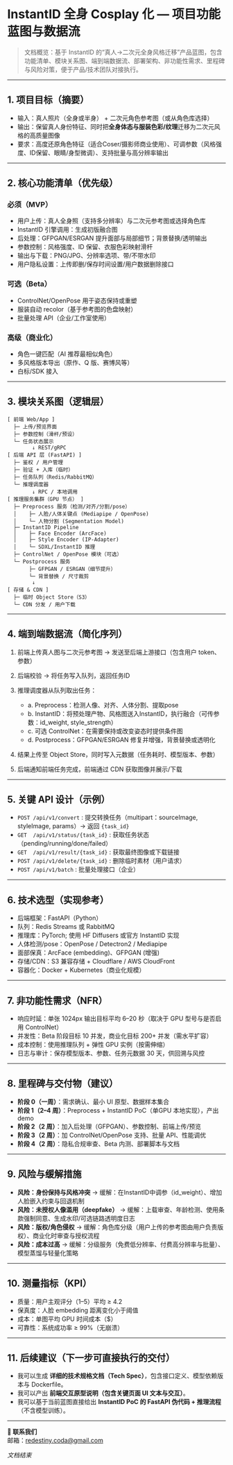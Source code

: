 # InstantID 全身 Cosplay 化 — 项目功能蓝图与数据流

> 文档概览：基于 InstantID 的“真人→二次元全身风格迁移”产品蓝图，包含功能清单、模块关系图、端到端数据流、部署架构、非功能性需求、里程碑与风险对策，便于产品/技术团队对接执行。

---

## 1. 项目目标（摘要）

* 输入：真人照片（全身或半身） + 二次元角色参考图（或从角色库选择）
* 输出：保留真人身份特征、同时把**全身体态与服装色彩/纹理**迁移为二次元风格的高质量图像
* 要求：高度还原角色特征（适合Coser/摄影师商业使用）、可调参数（风格强度、ID保留、眼睛/身型微调）、支持批量与高分辨率输出

---

## 2. 核心功能清单（优先级）

### 必须（MVP）

* 用户上传：真人全身照（支持多分辨率）与二次元参考图或选择角色库
* InstantID 引擎调用：生成初版融合图
* 后处理：GFPGAN/ESRGAN 提升面部与局部细节；背景替换/透明输出
* 参数控制：风格强度、ID 保留、衣服色彩映射滑杆
* 输出与下载：PNG/JPG、分辨率选项、带/不带水印
* 用户隐私设置：上传即删/保存时间设置/用户数据删除接口

### 可选（Beta）

* ControlNet/OpenPose 用于姿态保持或重塑
* 服装自动 recolor（基于参考图的色盘映射）
* 批量处理 API（企业/工作室使用）

### 高级（商业化）

* 角色一键匹配（AI 推荐最相似角色）
* 多风格版本导出（原作、Q 版、赛博风等）
* 白标/SDK 接入

---

## 3. 模块关系图（逻辑层）

```
[ 前端 Web/App ]
  ├─ 上传/预览界面
  ├─ 参数控制（滑杆/预设）
  └─ 任务状态展示
        ↓ REST/gRPC
[ 后端 API 层 (FastAPI) ]
  ├─ 鉴权 / 用户管理
  ├─ 验证 + 入库（临时）
  ├─ 任务队列（Redis/RabbitMQ）
  └─ 推理调度器
        ↓ RPC / 本地调用
[ 推理服务集群（GPU 节点） ]
  ├─ Preprocess 服务（检测/对齐/分割/pose）
  │    ├─ 人脸/人体关键点 (Mediapipe / OpenPose)
  │    └─ 人物分割 (Segmentation Model)
  ├─ InstantID Pipeline
  │    ├─ Face Encoder (ArcFace)
  │    ├─ Style Encoder (IP-Adapter)
  │    └─ SDXL/InstantID 推理
  ├─ ControlNet / OpenPose 模块（可选）
  └─ Postprocess 服务
       ├─ GFPGAN / ESRGAN（细节提升）
       └─ 背景替换 / 尺寸裁剪
        ↓
[ 存储 & CDN ]
  ├─ 临时 Object Store（S3）
  └─ CDN 分发 / 用户下载
```

---

## 4. 端到端数据流（简化序列）

1. 前端上传真人图与二次元参考图 → 发送至后端上游接口（包含用户 token、参数）
2. 后端校验 → 将任务写入队列，返回任务ID
3. 推理调度器从队列取出任务：

   * a. Preprocess：检测人像、对齐、人体分割、提取pose
   * b. InstantID：将预处理产物、风格图送入InstantID，执行融合（可传参数：id_weight, style_strength）
   * c. 可选 ControlNet：在需要保持或改变姿态时提供条件图
   * d. Postprocess：GFPGAN/ESRGAN 修复并增强，背景替换或透明化
4. 结果上传至 Object Store，同时写入元数据（任务耗时、模型版本、参数）
5. 后端通知前端任务完成，前端通过 CDN 获取图像并展示/下载

---

## 5. 关键 API 设计（示例）

* `POST /api/v1/convert`  : 提交转换任务（multipart：sourceImage, styleImage, params）→ 返回 `{task_id}`
* `GET  /api/v1/status/{task_id}` : 获取任务状态（pending/running/done/failed）
* `GET  /api/v1/result/{task_id}` : 获取最终图像或下载链接
* `POST /api/v1/delete/{task_id}` : 删除临时素材（用户请求）
* `POST /api/v1/batch` : 批量处理接口（企业）

---

## 6. 技术选型（实现参考）

* 后端框架：FastAPI（Python）
* 队列：Redis Streams 或 RabbitMQ
* 推理库：PyTorch; 使用 HF Diffusers 或官方 InstantID 实现
* 人体检测/pose：OpenPose / Detectron2 / Mediapipe
* 面部保真：ArcFace (embedding)、GFPGAN (增强)
* 存储/CDN：S3 兼容存储 + Cloudflare / AWS CloudFront
* 容器化：Docker + Kubernetes（商业化规模）

---

## 7. 非功能性需求（NFR）

* 响应时延：单张 1024px 输出目标平均 6–20 秒（取决于 GPU 型号与是否启用 ControlNet）
* 并发性：Beta 阶段目标 10 并发，商业化目标 200+ 并发（需水平扩容）
* 成本控制：使用推理队列 + 弹性 GPU 实例（按需伸缩）
* 日志与审计：保存模型版本、参数、任务元数据 30 天，供回溯与风控

---

## 8. 里程碑与交付物（建议）

* **阶段 0（一周）**：需求确认、最小 UI 原型、数据样本集合
* **阶段 1（2–4 周）**：Preprocess + InstantID PoC（单GPU 本地实现），产出 demo
* **阶段 2（2 周）**：加入后处理（GFPGAN）、参数控制、前端上传/预览
* **阶段 3（2 周）**：加 ControlNet/OpenPose 支持、批量 API、性能调优
* **阶段 4（2 周）**：隐私合规审查、Beta 内测、部署脚本与文档

---

## 9. 风险与缓解措施

* **风险：身份保持与风格冲突** → 缓解：在InstantID中调参（id_weight）、增加人脸嵌入约束与回退机制
* **风险：未授权人像滥用（deepfake）** → 缓解：上载审查、年龄检测、使用条款强制同意、生成水印/可选链路透明度日志
* **风险：版权/角色侵权** → 缓解：角色库分级（用户上传的参考图由用户负责版权）、商业化时审查与授权流程
* **风险：成本过高** → 缓解：分级服务（免费低分辨率、付费高分辨率与批量）、模型蒸馏与轻量化策略

---

## 10. 测量指标（KPI）

* 质量：用户主观评分（1–5）平均 ≥ 4.2
* 保真度：人脸 embedding 距离变化小于阈值
* 成本：单图平均 GPU 时间成本（$）
* 可靠性：系统成功率 ≥ 99%（无崩溃）

---

## 11. 后续建议（下一步可直接执行的交付）

* 我可以生成 **详细的技术规格文档（Tech Spec）**，包含接口定义、模型依赖版本与 Dockerfile。
* 我可以产出 **前端交互原型说明（包含关键页面 UI 文本与交互）**。
* 我可以基于当前蓝图直接给出 **InstantID PoC 的 FastAPI 伪代码 + 推理流程**（不含模型训练）。

---

**📩 联系我们**  
邮箱：<redestiny.coda@gmail.com>

*文档结束*